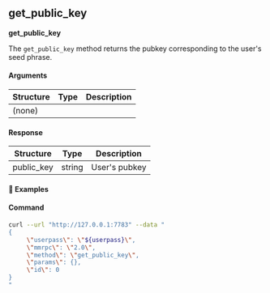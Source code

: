## get\_public\_key

**get_public_key**

The `get_public_key` method returns the pubkey corresponding to the user's seed phrase.

#### Arguments

| Structure | Type | Description |
| --------- | ---- | ----------- |
| (none)    |      |             |

#### Response

| Structure  | Type   | Description      |
| ---------- | ------ | ---------------- |
| public_key | string | User's pubkey    |

#### :pushpin: Examples

#### Command

```bash
curl --url "http://127.0.0.1:7783" --data "
{
     \"userpass\": \"${userpass}\",
     \"mmrpc\": \"2.0\",
     \"method\": \"get_public_key\",
     \"params\": {},
     \"id\": 0
}
"
```

<div style="margin-top: 0.5rem;">

<collapse-text hidden title="Response">

#### Response (success)

```json
{
  "mmrpc":"2.0",
  "result":{
    "public_key":"0366d28a7926fb20287132692c4cef7bc7e00e76da064948676f8549c0ed7114d3"
  },
  "id":0
}
```

</collapse-text>

</div>
